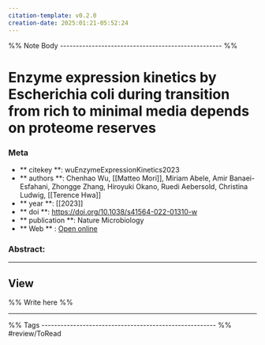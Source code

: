 ```yaml
---
citation-template: v0.2.0
creation-date: 2025:01:21-05:52:24
---
```


%% Note Body --------------------------------------------------- %%
# Enzyme expression kinetics by Escherichia coli during transition from rich to minimal media depends on proteome reserves

### Meta
- ** citekey **: wuEnzymeExpressionKinetics2023
- ** authors **: Chenhao Wu, [[Matteo Mori]], Miriam Abele, Amir Banaei-Esfahani, Zhongge Zhang, Hiroyuki Okano, Ruedi Aebersold, Christina Ludwig, [[Terence Hwa]]
- ** year **: [[2023]]
- ** doi **: https://doi.org/10.1038/s41564-022-01310-w
- ** publication **: Nature Microbiology
- ** Web ** : [Open online](https://www.nature.com/articles/s41564-022-01310-w)


### Abstract:


___

## View

%% Write here %%





___
%% Tags  ------------------------------------------------------- %%
#review/ToRead
